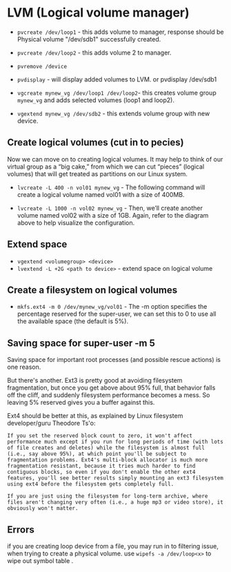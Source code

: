 # LVM (Logical volume manager)


* `pvcreate /dev/loop1` - this adds volume to manager, response should be  Physical volume "/dev/sdb1" successfully created.
* `pvcreate /dev/loop2` - this adds volume 2 to manager.
* `pvremove /device`
* `pvdisplay` - will display added volumes to LVM. or pvdisplay /dev/sdb1

* `vgcreate mynew_vg /dev/loop1 /dev/loop2`- this creates volume group `mynew_vg` and adds selected volumes (loop1 and loop2).
* `vgextend mynew_vg /dev/sdb2` - this extends volume group with new device.

## Create logical volumes (cut in to pecies)


Now we can move on to creating logical volumes. It may help to think of our virtual group as a “big cake,” from which we can cut “pieces” (logical volumes) that will get treated as partitions on our Linux system.

* `lvcreate -L 400 -n vol01 mynew_vg` - The following command will create a logical volume named vol01 with a size of 400MB.

* `lvcreate -L 1000 -n vol02 mynew_vg` - Then, we’ll create another volume named vol02 with a size of 1GB. Again, refer to the diagram above to help visualize the configuration. 

## Extend space
* `vgextend <volumegroup> <device>`
* `lvextend -L +2G <path to device>` - extend space on logical volume


## Create a filesystem on logical volumes

* `mkfs.ext4 -m 0 /dev/mynew_vg/vol01` - The -m option specifies the percentage reserved for the super-user, we can set this to 0 to use all the available space (the default is 5%).


## Saving space for super-user -m 5

Saving space for important root processes (and possible rescue actions) is one reason.

But there's another. Ext3 is pretty good at avoiding filesystem fragmentation, but once you get above about 95% full, that behavior falls off the cliff, and suddenly filesystem performance becomes a mess. So leaving 5% reserved gives you a buffer against this.

Ext4 should be better at this, as explained by Linux filesystem developer/guru Theodore Ts'o:

    If you set the reserved block count to zero, it won't affect performance much except if you run for long periods of time (with lots of file creates and deletes) while the filesystem is almost full (i.e., say above 95%), at which point you'll be subject to fragmentation problems. Ext4's multi-block allocator is much more fragmentation resistant, because it tries much harder to find contiguous blocks, so even if you don't enable the other ext4 features, you'll see better results simply mounting an ext3 filesystem using ext4 before the filesystem gets completely full.

    If you are just using the filesystem for long-term archive, where files aren't changing very often (i.e., a huge mp3 or video store), it obviously won't matter.




## Errors

if you are creating loop device from a file, you may run in to filtering issue, when trying to create a physical volume. use `wipefs -a /dev/loop<x>` to wipe out symbol table .
